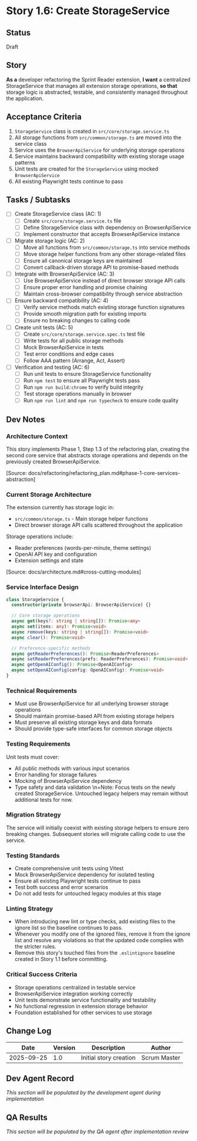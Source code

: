 # Story 1.6: Create StorageService

## Status
Draft

## Story
**As a** developer refactoring the Sprint Reader extension,
**I want** a centralized StorageService that manages all extension storage operations,
**so that** storage logic is abstracted, testable, and consistently managed throughout the application.

## Acceptance Criteria
1. `StorageService` class is created in `src/core/storage.service.ts`
2. All storage functions from `src/common/storage.ts` are moved into the service class
3. Service uses the `BrowserApiService` for underlying storage operations
4. Service maintains backward compatibility with existing storage usage patterns
5. Unit tests are created for the `StorageService` using mocked `BrowserApiService`
6. All existing Playwright tests continue to pass

## Tasks / Subtasks
- [ ] Create StorageService class (AC: 1)
  - [ ] Create `src/core/storage.service.ts` file
  - [ ] Define StorageService class with dependency on BrowserApiService
  - [ ] Implement constructor that accepts BrowserApiService instance
- [ ] Migrate storage logic (AC: 2)
  - [ ] Move all functions from `src/common/storage.ts` into service methods
  - [ ] Move storage helper functions from any other storage-related files
  - [ ] Ensure all canonical storage keys are maintained
  - [ ] Convert callback-driven storage API to promise-based methods
- [ ] Integrate with BrowserApiService (AC: 3)
  - [ ] Use BrowserApiService instead of direct browser storage API calls
  - [ ] Ensure proper error handling and promise chaining
  - [ ] Maintain cross-browser compatibility through service abstraction
- [ ] Ensure backward compatibility (AC: 4)
  - [ ] Verify service methods match existing storage function signatures
  - [ ] Provide smooth migration path for existing imports
  - [ ] Ensure no breaking changes to calling code
- [ ] Create unit tests (AC: 5)
  - [ ] Create `src/core/storage.service.spec.ts` test file
  - [ ] Write tests for all public storage methods
  - [ ] Mock BrowserApiService in tests
  - [ ] Test error conditions and edge cases
  - [ ] Follow AAA pattern (Arrange, Act, Assert)
- [ ] Verification and testing (AC: 6)
  - [ ] Run unit tests to ensure StorageService functionality
  - [ ] Run `npm test` to ensure all Playwright tests pass
  - [ ] Run `npm run build:chrome` to verify build integrity
  - [ ] Test storage operations manually in browser
  - [ ] Run `npm run lint` and `npm run typecheck` to ensure code quality

## Dev Notes

### Architecture Context
This story implements Phase 1, Step 1.3 of the refactoring plan, creating the second core service that abstracts storage operations and depends on the previously created BrowserApiService.

[Source: docs/refactoring/refactoring_plan.md#phase-1-core-services-abstraction]

### Current Storage Architecture
The extension currently has storage logic in:
- `src/common/storage.ts` - Main storage helper functions
- Direct browser storage API calls scattered throughout the application

Storage operations include:
- Reader preferences (words-per-minute, theme settings)
- OpenAI API key and configuration
- Extension settings and state

[Source: docs/architecture.md#cross-cutting-modules]

### Service Interface Design
```typescript
class StorageService {
  constructor(private browserApi: BrowserApiService) {}

  // Core storage operations
  async get(keys?: string | string[]): Promise<any>
  async set(items: any): Promise<void>
  async remove(keys: string | string[]): Promise<void>
  async clear(): Promise<void>

  // Preference-specific methods
  async getReaderPreferences(): Promise<ReaderPreferences>
  async setReaderPreferences(prefs: ReaderPreferences): Promise<void>
  async getOpenAIConfig(): Promise<OpenAIConfig>
  async setOpenAIConfig(config: OpenAIConfig): Promise<void>
}
```

### Technical Requirements
- Must use BrowserApiService for all underlying browser storage operations
- Should maintain promise-based API from existing storage helpers
- Must preserve all existing storage keys and data formats
- Should provide type-safe interfaces for common storage objects

### Testing Requirements
Unit tests must cover:
- All public methods with various input scenarios
- Error handling for storage failures
- Mocking of BrowserApiService dependency
- Type safety and data validation
\n+Note: Focus tests on the newly created StorageService. Untouched legacy helpers may remain without additional tests for now.

### Migration Strategy
The service will initially coexist with existing storage helpers to ensure zero breaking changes. Subsequent stories will migrate calling code to use the service.

### Testing Standards
- Create comprehensive unit tests using Vitest
- Mock BrowserApiService dependency for isolated testing
- Ensure all existing Playwright tests continue to pass
- Test both success and error scenarios
 - Do not add tests for untouched legacy modules at this stage

### Linting Strategy
- When introducing new lint or type checks, add existing files to the ignore list so the baseline continues to pass.
- Whenever you modify one of the ignored files, remove it from the ignore list and resolve any violations so that the updated code complies with the stricter rules.
- Remove this story's touched files from the `.eslintignore` baseline created in Story 1.1 before committing.


### Critical Success Criteria
- Storage operations centralized in testable service
- BrowserApiService integration working correctly
- Unit tests demonstrate service functionality and testability
- No functional regression in extension storage behavior
- Foundation established for other services to use storage

## Change Log
| Date | Version | Description | Author |
|------|---------|-------------|--------|
| 2025-09-25 | 1.0 | Initial story creation | Scrum Master |

## Dev Agent Record
*This section will be populated by the development agent during implementation*

## QA Results
*This section will be populated by the QA agent after implementation review*
